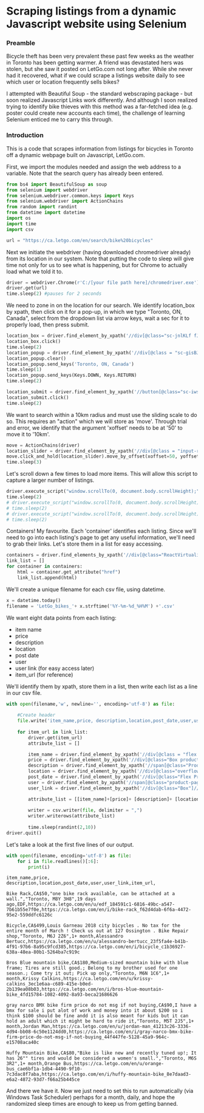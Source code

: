 
# Scraping listings from a dynamic Javascript website using Selenium

### Preamble
Bicycle theft has been very prevalent these past few weeks as the weather in Toronto has been getting warmer. A friend was devastated hers was stolen, but she saw it posted on LetGo.com not long after. While she never had it recovered, what if we could scrape a listings website daily to see which user or location frequently sells bikes? 

I attempted with Beautiful Soup - the standard webscraping package - but soon realized Javascript Links work differently. And although I soon realized trying to identify bike thieves with this method was a far-fetched idea (e.g. poster could create new accounts each time), the challenge of learning Selenium enticed me to carry this through.

### Introduction

This is a code that scrapes information from listings for bicycles in Toronto off a dynamic webpage built on Javascript, LetGo.com. 

First, we import the modules needed and assign the web address to a variable. Note that the search query has already been entered. 


```python
from bs4 import BeautifulSoup as soup
from selenium import webdriver
from selenium.webdriver.common.keys import Keys
from selenium.webdriver import ActionChains
from random import randint
from datetime import datetime
import os
import time
import csv

url = "https://ca.letgo.com/en/search/bike%20bicycles"
```

Next we initiate the webdriver (having downloaded chromedriver already) from its location in our system. Note that putting the code to sleep will give time not only for us to see what is happening, but for Chrome to actually load what we told it to.


```python
driver = webdriver.Chrome(r'C:/[your file path here]/chromedriver.exe')
driver.get(url)
time.sleep(2) #pauses for 2 seconds
```

We need to zone in on the location for our search. We identify location_box by xpath, then click on it for a pop-up, in which we type "Toronto, ON, Canada", select from the dropdown list via arrow keys, wait a sec for it to properly load, then press submit.


```python
location_box = driver.find_element_by_xpath('//div[@class="sc-jnlKLf fJBPoC"]')
location_box.click()
time.sleep(2)
location_popup = driver.find_element_by_xpath('//div[@class = "sc-gisBJw knqFpP"]//input[@type="search"]')
location_popup.clear()
location_popup.send_keys('Toronto, ON, Canada')
time.sleep(1)
location_popup.send_keys(Keys.DOWN, Keys.RETURN)
time.sleep(2)

location_submit = driver.find_element_by_xpath('//button[@class="sc-iwsKbI bLghaB sc-ifAKCX zcOkP"]')
location_submit.click()
time.sleep(2)
```

We want to search within a 10km radius and must use the sliding scale to do so. This requires an "action" which we will store as 'move'. Through trial and error, we identify that the argument 'xoffset' needs to be at '50' to move it to '10km'. 


```python
move = ActionChains(driver)
location_slider = driver.find_element_by_xpath('//div[@class = "input-range__track input-range__track--background"]//div[@class = "input-range__slider"]')
move.click_and_hold(location_slider).move_by_offset(xoffset=50, yoffset=0).release().perform()
time.sleep(3)
```

Let's scroll down a few times to load more items. This will allow this script to capture a larger number of listings.


```python
driver.execute_script("window.scrollTo(0, document.body.scrollHeight);")
time.sleep(2)
# driver.execute_script("window.scrollTo(0, document.body.scrollHeight);")
# time.sleep(2)
# driver.execute_script("window.scrollTo(0, document.body.scrollHeight);")
# time.sleep(2)
```

Containers! My favourite. Each 'container' identifies each listing. Since we'll need to go into each listing's page to get any useful information, we'll need to grab their links. Let's store them in a list for easy accessing. 


```python
containers = driver.find_elements_by_xpath('//div[@class="ReactVirtualized__Collection__cell"]//a')
link_list = []
for container in containers:
    html = container.get_attribute("href")
    link_list.append(html)
```

We'll create a unique filename for each csv file, using datetime. 


```python
x = datetime.today()
filename = 'LetGo_bikes_'+ x.strftime('%Y-%m-%d_%H%M') +'.csv'
```

We want eight data points from each listing:
- item name
- price
- description
- location
- post date
- user
- user link (for easy access later)
- item_url (for reference)

We'll identify them by xpath, store them in a list, then write each list as a line in our csv file.


```python
with open(filename,'w', newline='', encoding='utf-8') as file:
    
    #Create header
    file.write('item_name,price, description,location,post_date,user,user_link,item_url,\n')
    
    for item_url in link_list:
        driver.get(item_url)
        attribute_list = []

        item_name = driver.find_element_by_xpath('//div[@class = "flex flex-column justify-between product-page__main-container___23Czq"]//h1').text
        price = driver.find_element_by_xpath('//div[@class="Box product-page__user-price___36nF3"]//h3').text
        description = driver.find_element_by_xpath('//span[@class="ProductDetail__name-description___1-PCj"]').text.strip().replace('\n','; ')
        location = driver.find_element_by_xpath('//div[@class="overflow-hidden"]//h4').text
        post_date = driver.find_element_by_xpath('//div[@class="Flex ProductDetail__badges___g0ZvT"]//div//div').text
        user = driver.find_element_by_xpath('//span[@class="product-page__userName___TxLGJ"]').text
        user_link = driver.find_element_by_xpath('//div[@class="Box"]//div//div//a').get_attribute("href")

        attribute_list = [[item_name]+[price]+ [description]+ [location]+ [post_date]+ [user]+ [user_link]+ [item_url]]
        
        writer = csv.writer(file, delimiter = ",")
        writer.writerows(attribute_list)
        
        time.sleep(randint(2,10))
driver.quit()
```

Let's take a look at the first five lines of our output.


```python
with open(filename, encoding='utf-8') as file:
    for i in file.readlines()[:6]:
        print(i)
```

    item_name,price, description,location,post_date,user,user_link,item_url,
    
    Bike Rack,CA$50,"one bike rack available, can be attached at a wall.","Toronto, M8Y 3H8",19 days ago,EDF,https://ca.letgo.com/en/u/edf_184591c1-6816-49bc-a547-7b61b55e7f0e,https://ca.letgo.com/en/i/bike-rack_f62d4dab-6f6a-4472-95e2-559ddfc6126c
    
    Bicycle,CA$499,Louis Garneau 2018 city bicycles . No tax for the entire month of March ! Check us out at 127 Ossington . Bike Repair shop,"Toronto, M6J 2Z6",1+ month,Alessandro Bertucc,https://ca.letgo.com/en/u/alessandro-bertucc_23f5fa4e-b41b-4f91-97b6-8a95c9fcd385,https://ca.letgo.com/en/i/bicycle_c1b36927-638a-48ea-80b1-5264ba7c919c
    
    Bros Blue mountain bike,CA$180,Medium-sized mountain bike with blue frame; Tires are still good.; Belong to my brother used for one season.; Come try it out; Pick up only,"Toronto, M6N 1C6",1+ month,Krissy Calkins,https://ca.letgo.com/en/u/krissy-calkins_3ec1e6aa-c689-415e-b0ed-2b139ea08b03,https://ca.letgo.com/en/i/bros-blue-mountain-bike_4fd15784-1082-4092-8a93-beca21686626
    
    gray narco BMX bike firm price do not msg if not buying,CA$90,I have a bmx for sale i put alot of work and money into it about $200 so i think $100 should be fine andd it is also meant for kids but it can hold an adult which it might be hard to ride it,"Toronto, M5T 2J5",1+ month,Jordan Man,https://ca.letgo.com/en/u/jordan-man_41213c26-3336-4d94-bb08-6c50e1124dd0,https://ca.letgo.com/en/i/gray-narco-bmx-bike-firm-price-do-not-msg-if-not-buying_44f447fe-5128-45a9-964c-e15708aca40c
    
    Huffy Mountain Bike,CA$80,"Bike is like new and recently tuned up!; It has 26"" tires and would be considered a women's small.","Toronto, M6S 3R2",1+ month,Orange Bus,https://ca.letgo.com/en/u/orange-bus_cae6bf1a-1db4-4490-9f10-7c3dac8f7aba,https://ca.letgo.com/en/i/huffy-mountain-bike_8e7daad3-e6a2-4872-93d7-f66a25b445ce
    
    

And there we have it. Now we just need to set this to run automatically (via Windows Task Scheduler) perhaps for a month, daily, and hope the randomized sleep times are enough to keep us from getting banned.
